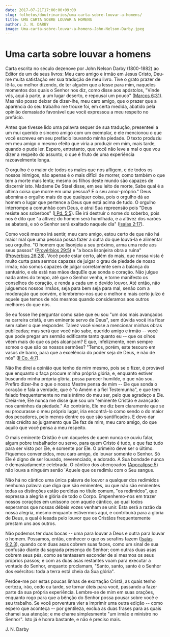 ```yaml
---
date: 2017-07-21T17:00:00+09:00
slug: folhetos/doutrinarios/uma-carta-sobre-louvar-a-homens/ 
title: UMA CARTA SOBRE LOUVAR A HOMENS 
author: J. N. DARBY
image: Uma-carta-sobre-louvar-a-homens-John-Nelson-Darby.jpeg
---
```


Uma carta sobre louvar a homens 
===============================

Carta escrita no século dezenove por John Nelson Darby (1800-1882) ao
Editor de um de seus livros: Meu caro amigo e irmão em Jesus Cristo,
Deu-me muita satisfação ver sua tradução de meu livro. Tive o grato
prazer de lê-la, ou melhor dizendo, de ter alguém que a lesse para mim,
naqueles momentos dos quais o Senhor nos diz, como disse aos apóstolos,
"Vinde vós, aqui à parte, a um lugar deserto, e repousai um pouco" ([Marcos
6:31](http://bibliaonline.com.br/acf/mc/6/31)). Mas não posso deixar de
dizer-lhe, meu caro amigo, que o prazer que a aparência do seu trabalho
me trouxe foi, em certa medida, abatido pela opinião demasiado favorável
que você expressou a meu respeito no prefácio.

Antes que tivesse lido uma palavra sequer de sua tradução, presenteei a
um mui querido e sincero amigo com um exemplar, e ele mencionou o que
você escreveu em seu prefácio louvando minha piedade. O texto produziu
em meu amigo o mesmo efeito que viria a produzir em mim, mais tarde,
quando o pude ler. Espero, entretanto, que você não leve a mal o que vou
dizer a respeito do assunto, o que é fruto de uma experiência
razoavelmente longa.

O orgulho é o maior de todos os males que nos afligem, e de todos os
nossos inimigos, não apenas é o mais difícil de morrer, como também o
que tem a morte mais lenta; mesmo os filhos deste mundo são capazes de
discernir isto. Madame De Stael disse, em seu leito de morte, Sabe qual
é a última coisa que morre em uma pessoa? É o seu amor-próprio." Deus
abomina o orgulho mais do que qualquer coisa, pois o orgulho dá ao homem
o lugar que pertence a Deus que está acima de tudo. O orgulho interrompe
a comunhão com Deus, e atrai Sua repreensão pois "Deus resiste aos
soberbos" ([I Pd. 5:5](http://bibliaonline.com.br/acf/1pe/5/5)). Ele irá
destruir o nome do soberbo, pois nos é dito que "a altivez do homem será
humilhada, e a altivez dos varões se abaterá, e só o Senhor será
exaltado naquele dia" ([Isaías
2:17](http://bibliaonline.com.br/acf/is/2/17)).

Como você mesmo irá sentir, meu caro amigo, estou certo de que não há
maior mal que uma pessoa possa fazer a outra do que louvá-la e alimentar
seu orgulho. "O homem que lisonjeia a seu próximo, arma uma rede aos
seus passos" ([Provérbios 29:5](http://bibliaonline.com.br/acf/pv/29/5)) e "a
boca lisonjeira obra a ruína" ([Provérbios
26:28](http://bibliaonline.com.br/acf/pv/26/28)). Você pode estar certo,
além do mais, que nossa vista é muito curta para sermos capazes de
julgar o grau de piedade de nosso irmão; não somos capazes de julgar
corretamente sem a balança do santuário, e ela está nas mãos daquEle que
sonda o coração. Não julgue nada antes do tempo, até que o Senhor venha,
e torne manifesto os conselhos do coração, e renda a cada um o devido
louvor. Até então, não julguemos nossos irmãos, seja para bem seja para
mal, senão com a moderação que convém, e lembremo-nos que o melhor e
mais certo juízo é aquele que temos de nós mesmos quando consideramos
aos outros melhores do que nós.

Se eu fosse lhe perguntar como sabe que eu sou "um dos mais avançados na
carreira cristã, e um eminente servo de Deus", sem dúvida você iria
ficar sem saber o que responder. Talvez você viesse a mencionar minhas
obras publicadas; mas será que você não sabe, querido amigo e irmão --
você que pode pregar um sermão edificante tanto quanto eu -- que os
olhos vêem mais do que os pés alcançam? E que, infelizmente, nem sempre
somos o que são os nossos sermões? "Temos, porém, este tesouro em vasos
de barro, para que a excelência do poder seja de Deus, e não de nós"
([II Co. 4:7](http://bibliaonline.com.br/acf/2co/4/7)).

Não lhe direi a opinião que tenho de mim mesmo, pois se o fizer, é
provável que enquanto o faça procure minha própria glória, e, enquanto
estiver buscando minha própria glória, possa parecer humilde, o que não
sou. Prefiro dizer-lhe o que o nosso Mestre pensa de mim -- Ele que
sonda o coração e fala a verdade, que é "o Amém e a fiel Testemunha", e
que tem falado frequentemente no mais íntimo do meu ser, pelo que
agradeço a Ele. Creia-me, Ele nunca me disse que sou um "eminente
Cristão e avançado nos caminhos da piedade." Ao contrário, Ele me diz
bem claramente que se eu procurasse o meu próprio lugar, iria
encontrá-lo como sendo o do maior dos pecadores, pelo menos dentre os
que são santificados. E devo dar mais crédito ao julgamento que Ele faz
de mim, meu caro amigo, do que aquilo que você pensa a meu respeito.

O mais eminente Cristão é um daqueles de quem nunca se ouviu falar,
algum pobre trabalhador ou servo, para quem Cristo é tudo, e que faz
tudo para ser visto por Ele, e somente por Ele. O primeiro deve ser o
último. Fiquemos convencidos, meu caro amigo, de louvar somente o
Senhor. Só Ele é digno de ser louvado, reverenciado, e adorado. A Sua
bondade nunca é demasiadamente celebrada. O cântico dos abençoados ([Apocalipse
5](http://bibliaonline.com.br/acf/ap/5)) não louva a ninguém senão
\`Aquele que os redimiu com o Seu sangue.

Não há no cântico uma única palavra de louvor a qualquer dos redimidos
nenhuma palavra que diga que são eminentes, ou que não são eminentes
todas as distinções estão perdidas no título comum, "os redimidos", que
expressa a alegria e glória de todo o Corpo. Empenhemo-nos em trazer
nossos corações em uníssono com aquele cântico, ao qual todos esperamos
que nossas débeis vozes venham se unir. Esta será a razão da nossa
alegria, mesmo enquanto estivermos aqui, e contribuirá para a glória de
Deus, a qual é lesada pelo louvor que os Cristãos frequentemente prestam
uns aos outros.

Não podemos ter duas bocas -- uma para louvar a Deus e outra para louvar
o homem. Possamos, então, conhecer o que os serafins fazem ([Isaías
6:2,3](http://bibliaonline.com.br/acf/is/6/2,3)), quando com duas asas
cobrem suas faces, como um sinal de sua confusão diante da sagrada
presença do Senhor; com outras duas asas cobrem seus pés, como se
tentassem esconder de si mesmos os seus próprios passos; e com as duas
asas restantes voam para executar a vontade do Senhor, enquanto
proclamam, "Santo, santo, santo é o Senhor dos exércitos: toda a terra
está cheia da Sua glória".

Perdoe-me por estas poucas linhas de exortação Cristã, as quais tenho
certeza, irão, cedo ou tarde, se tornar úteis para você, passando a
fazer parte da sua própria experiência. Lembre-se de mim em suas
orações, enquanto rogo para que a bênção do Senhor possa pousar sobre
você e seu trabalho. Se você porventura vier a imprimir uma outra edição
-- como espero que aconteça -- por gentileza, exclua as duas frases para
as quais chamei sua atenção; e me chame simplesmente "um irmão e
ministro no Senhor". Isto já é honra bastante, e não é preciso mais.

J. N. Darby
